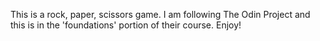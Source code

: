 This is a rock, paper, scissors game. I am following The Odin Project and this is in the 'foundations' portion of their course. Enjoy!

